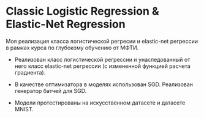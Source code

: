 # Classic Logistic Regression & Elastic-Net Regression

Моя реализация класса логистической регресии и elastic-net регрессии в рамках курса по глубокому обучению от МФТИ.

- Реализован класс логистической регрессии и унаследованный от него класс elastic-net регрессии (с измененной функцией расчета градиента).

- В качестве оптимизатора в моделях использован SGD. Реализован генератор батчей для SGD.

- Модели протестированы на искусственном датасете и датасете MNIST.
